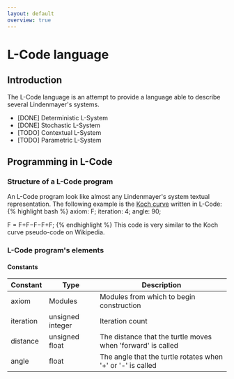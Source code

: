```yaml
---
layout: default
overview: true
---
```


# L-Code language
## Introduction
The L-Code language is an attempt to provide a language able to describe
several Lindenmayer's systems.

 - [DONE] Deterministic L-System
 - [DONE] Stochastic L-System
 - [TODO] Contextual L-System
 - [TODO] Parametric L-System

## Programming in L-Code
### Structure of a L-Code program
An L-Code program look like almost any Lindenmayer's system textual representation.
The following example is the [Koch curve](https://en.wikipedia.org/wiki/L-system#Example_4:_Koch_curve)
written in L-Code:
{% highlight bash %}
axiom: F;
iteration: 4;
angle: 90;

F = F+F−F−F+F;
{% endhighlight %}
This code is very similar to the Koch curve pseudo-code on Wikipedia.

### L-Code program's elements

#### Constants

| Constant  | Type             | Description                                                 |
|-----------|------------------|-------------------------------------------------------------|
| axiom     | Modules          | Modules from which to begin construction                    |
| iteration | unsigned integer | Iteration count                                             |
| distance  | unsigned float   | The distance that the turtle moves when 'forward' is called |
| angle     | float            | The angle that the turtle rotates when '+' or '-' is called |